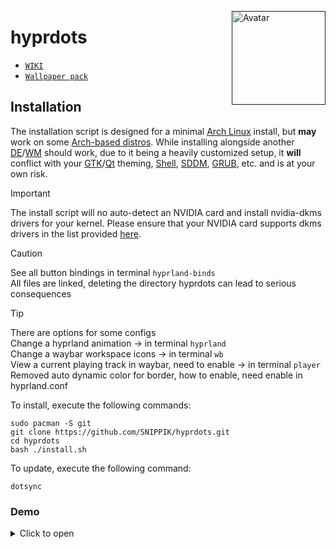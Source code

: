 [<img align="right" alt="Avatar" width="150px" src="/Files/Configs/waybar/icons/arch.png" />]()

# hyprdots
- [`WIKI`](https://wiki.hyprland.org/)
- [`Wallpaper pack`](https://drive.google.com/file/d/12c7wgWHIAVtFP9TloSiHun5OWWA5OVtm/view?usp=sharing)

## Installation
The installation script is designed for a minimal [Arch Linux](https://wiki.archlinux.org/title/Arch_Linux) install, but **may** work on some [Arch-based distros](https://wiki.archlinux.org/title/Arch-based_distributions).
While installing alongside another [DE](https://wiki.archlinux.org/title/Desktop_environment)/[WM](https://wiki.archlinux.org/title/Window_manager) should work, due to it being a heavily customized setup, it **will** conflict with your [GTK](https://wiki.archlinux.org/title/GTK)/[Qt](https://wiki.archlinux.org/title/Qt) theming, [Shell](https://wiki.archlinux.org/title/Command-line_shell), [SDDM](https://wiki.archlinux.org/title/SDDM), [GRUB](https://wiki.archlinux.org/title/GRUB), etc. and is at your own risk.

> [!IMPORTANT]
> The install script will no auto-detect an NVIDIA card and install nvidia-dkms drivers for your kernel.
> Please ensure that your NVIDIA card supports dkms drivers in the list provided [here](https://wiki.archlinux.org/title/NVIDIA).

> [!CAUTION]
> See all button bindings in terminal `hyprland-binds`\
> All files are linked, deleting the directory hyprdots can lead to serious consequences

> [!TIP]
> There are options for some configs\
> Change a hyprland animation -> in terminal `hyprland`\
> Change a waybar workspace icons -> in terminal `wb`\
> View a current playing track in waybar, need to enable -> in terminal `player`\
> Removed auto dynamic color for border, how to enable, need enable in hyprland.conf

To install, execute the following commands:
```shell
sudo pacman -S git
git clone https://github.com/SNIPPIK/hyprdots.git
cd hyprdots
bash ./install.sh
```

To update, execute the following command:
```shell
dotsync
```

### Demo
<details close>
  <summary>Click to open</summary>

### v0.5.0 
https://github.com/user-attachments/assets/f972c4fb-51c6-47e2-bd4a-0405a0e2ad43

### v0.4.2
https://github.com/user-attachments/assets/5ed135e8-7f4b-4bb9-8d18-47155d76ef8a

### v0.4.1
https://github.com/SNIPPIK/hyprdots/assets/55327334/6c2cb8af-4925-4a5f-8c30-fa2e0ff5645b

### v0.4.0
https://github.com/SNIPPIK/hyprdots/assets/55327334/b422217b-093d-4c3b-a794-107f338bf57f

### v0.3.7
https://github.com/SNIPPIK/hyprdots/assets/55327334/d5334aea-10f4-4cae-ba45-64601710b47e

### v0.3.6
https://github.com/SNIPPIK/hypr/assets/55327334/4f87c371-f9e6-49a0-be76-43043f0bc09d

### v0.3.5
https://github.com/SNIPPIK/hypr/assets/55327334/ee8311fa-9d7b-44ff-8cad-7f1664d6b64b

### v0.3.1
https://github.com/SNIPPIK/hypr/assets/55327334/d90cdc7d-e17b-44e9-92fe-cbd23974aeef

### v0.3
https://github.com/SNIPPIK/hypr/assets/55327334/a507a715-4059-43d5-9527-70f0326013bc

### v0.2
https://github.com/SNIPPIK/hypr/assets/55327334/82e32e37-a3f0-43ed-8316-4a1910d2dd88

### v0.1
https://github.com/SNIPPIK/hypr/assets/55327334/8974acd6-3414-4e40-8881-17074f717693
</details>
